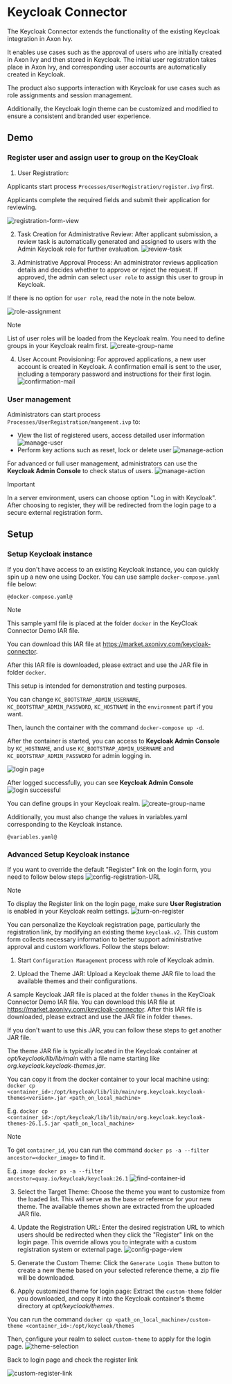 # Keycloak Connector
The Keycloak Connector extends the functionality of the existing Keycloak integration in Axon Ivy.

It enables use cases such as the approval of users who are initially created in Axon Ivy and then stored in Keycloak. The initial user registration takes place in Axon Ivy, and corresponding user accounts are automatically created in Keycloak.

The product also supports interaction with Keycloak for use cases such as role assignments and session management.

Additionally, the Keycloak login theme can be customized and modified to ensure a consistent and branded user experience.

## Demo

### Register user and assign user to group on the KeyCloak
1. User Registration:

Applicants start process `Processes/UserRegistration/register.ivp` first.

Applicants complete the required fields and submit their application for reviewing.

![registration-form-view](images/registration-form.png)

2. Task Creation for Administrative Review: After applicant submission, a review task is automatically generated and assigned to users with the Admin Keycloak role for further evaluation.
![review-task](images/review-task.png)

3. Administrative Approval Process: An administrator reviews application details and decides whether to approve or reject the request. If approved, the admin can select `user role` to assign this user to group in Keycloak.

If there is no option for `user role`, read the note in the note below.

![role-assignment](images/role-assignment.png)

> [!Note]
> List of user roles will be loaded from the Keycloak realm. You need to define groups in your Keycloak realm first.
> ![create-group-name](images/create-role-group.png)

4. User Account Provisioning: For approved applications, a new user account is created in Keycloak. A confirmation email is sent to the user, including a temporary password and instructions for their first login.
![confirmation-mail](images/confirmation-mail.png)

### User management
Administrators can start process `Processes/UserRegistration/mangement.ivp` to:
- View the list of registered users, access detailed user information
![manage-user](images/manage-user.png)
- Perform key actions such as reset, lock or delete user
![manage-action](images/manage-actions.png)

For advanced or full user management, administrators can use the **Keycloak Admin Console** to check status of users.
![manage-action](images/user-list.png)


> [!IMPORTANT]
> In a server environment, users can choose option "Log in with Keycloak". 
> After choosing to register, they will be redirected from the login page to a secure external registration form.

## Setup

### Setup Keycloak instance
If you don't have access to an existing Keycloak instance, you can quickly spin up a new one using Docker.
You can use sample `docker-compose.yaml` file below:

```
@docker-compose.yaml@
```

> [!NOTE]
> This sample yaml file is placed at the folder `docker` in the KeyCloak Connector Demo IAR file.
>
> You can download this IAR file at https://market.axonivy.com/keycloak-connector.
>
> After this IAR file is downloaded, please extract and use the JAR file in folder `docker`.

This setup is intended for demonstration and testing purposes.

You can change `KC_BOOTSTRAP_ADMIN_USERNAME`, `KC_BOOTSTRAP_ADMIN_PASSWORD`, `KC_HOSTNAME` in the `environment` part if you want.

Then, launch the container with the command `docker-compose up -d`.

After the container is started, you can access to **Keycloak Admin Console** by `KC_HOSTNAME`, and use `KC_BOOTSTRAP_ADMIN_USERNAME` and `KC_BOOTSTRAP_ADMIN_PASSWORD` for admin logging in.

![login page](images/basic-keycloak-login-page.png)

After logged successfully, you can see **Keycloak Admin Console**
![login successful](images/login-success.png)

You can define groups in your Keycloak realm.
![create-group-name](images/create-role-group.png)

Additionally, you must also change the values ​​in variables.yaml corresponding to the Keycloak instance.

```
@variables.yaml@
```

### Advanced Setup Keycloak instance
If you want to override the default "Register" link on the login form, you need to follow below steps
![config-registration-URL](images/config-registration-url.png)

> [!NOTE]
> To display the Register link on the login page, make sure **User Registration** is enabled in your Keycloak realm settings.
> ![turn-on-register](images/turn-on-register.png)

You can personalize the Keycloak registration page, particularly the registration link, by modifying an existing theme `keycloak.v2`. This custom form collects necessary information to better support administrative approval and custom workflows. Follow the steps below:

1. Start `Configuration Management` process with role of Keycloak admin.

2. Upload the Theme JAR: Upload a Keycloak theme JAR file to load the available themes and their configurations. 

A sample Keycloak JAR file is placed at the folder `themes` in the KeyCloak Connector Demo IAR file. You can download this IAR file at https://market.axonivy.com/keycloak-connector. After this IAR file is downloaded, please extract and use the JAR file in folder `themes`.

If you don't want to use this JAR, you can follow these steps to get another JAR file.

The theme JAR file is typically located in the Keycloak container at *opt/keycloak/lib/lib/main* with a file name starting like *org.keycloak.keycloak-themes<version>.jar*.

You can copy it from the docker container to your local machine using: `docker cp <container_id>:/opt/keycloak/lib/lib/main/org.keycloak.keycloak-themes<version>.jar <path_on_local_machine>`

E.g. `docker cp <container_id>:/opt/keycloak/lib/lib/main/org.keycloak.keycloak-themes-26.1.5.jar <path_on_local_machine>`

> [!NOTE]
> To get `container_id`, you can run the command `docker ps -a --filter ancestor=<docker_image>` to find it.
>
> E.g. `image docker ps -a --filter ancestor=quay.io/keycloak/keycloak:26.1`
> ![find-container-id](images/docker-container-id.png)

3. Select the Target Theme: Choose the theme you want to customize from the loaded list. This will serve as the base or reference for your new theme. The available themes shown are extracted from the uploaded JAR file.

4. Update the Registration URL: Enter the desired registration URL to which users should be redirected when they click the "Register" link on the login page. This override allows you to integrate with a custom registration system or external page.
![config-page-view](images/config-management.png)

5. Generate the Custom Theme: Click the `Generate Login Theme` button to create a new theme based on your selected reference theme, a zip file will be downloaded.

6. Apply customized theme for login page: Extract the `custom-theme` folder you downloaded, and copy it into the Keycloak container's theme directory at *opt/keycloak/themes*.

You can run the command `docker cp <path_on_local_machine>/custom-theme <container_id>:/opt/keycloak/themes`

Then, configure your realm to select `custom-theme` to apply for the login page.
![theme-selection](images/theme-selection.png)

Back to login page and check the register link

![custom-register-link](images/register-link.png)